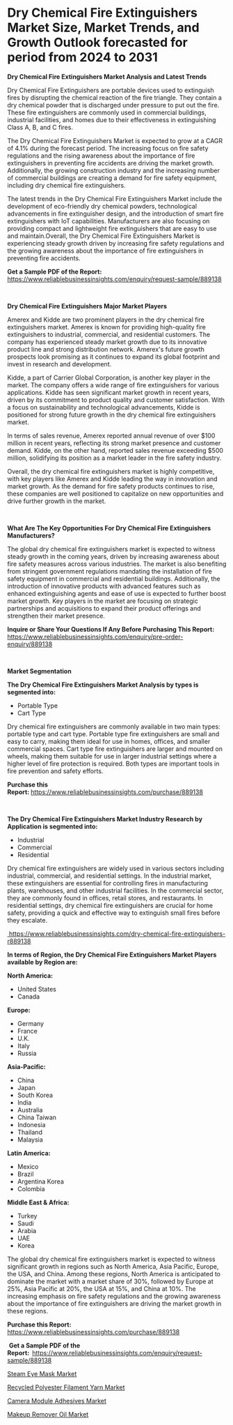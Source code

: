 <p><h1>Dry Chemical Fire Extinguishers Market Size, Market Trends, and Growth Outlook forecasted for period from 2024 to 2031</h1></p><p><strong>Dry Chemical Fire Extinguishers Market Analysis and Latest Trends</strong></p>
<p><p>Dry Chemical Fire Extinguishers are portable devices used to extinguish fires by disrupting the chemical reaction of the fire triangle. They contain a dry chemical powder that is discharged under pressure to put out the fire. These fire extinguishers are commonly used in commercial buildings, industrial facilities, and homes due to their effectiveness in extinguishing Class A, B, and C fires.</p><p>The Dry Chemical Fire Extinguishers Market is expected to grow at a CAGR of 4.1% during the forecast period. The increasing focus on fire safety regulations and the rising awareness about the importance of fire extinguishers in preventing fire accidents are driving the market growth. Additionally, the growing construction industry and the increasing number of commercial buildings are creating a demand for fire safety equipment, including dry chemical fire extinguishers.</p><p>The latest trends in the Dry Chemical Fire Extinguishers Market include the development of eco-friendly dry chemical powders, technological advancements in fire extinguisher design, and the introduction of smart fire extinguishers with IoT capabilities. Manufacturers are also focusing on providing compact and lightweight fire extinguishers that are easy to use and maintain.Overall, the Dry Chemical Fire Extinguishers Market is experiencing steady growth driven by increasing fire safety regulations and the growing awareness about the importance of fire extinguishers in preventing fire accidents.</p></p>
<p><strong>Get a Sample PDF of the Report:&nbsp;</strong> <a href="https://www.reliablebusinessinsights.com/enquiry/request-sample/889138">https://www.reliablebusinessinsights.com/enquiry/request-sample/889138</a></p>
<p>&nbsp;</p>
<p><strong>Dry Chemical Fire Extinguishers Major Market Players</strong></p>
<p><p>Amerex and Kidde are two prominent players in the dry chemical fire extinguishers market. Amerex is known for providing high-quality fire extinguishers to industrial, commercial, and residential customers. The company has experienced steady market growth due to its innovative product line and strong distribution network. Amerex's future growth prospects look promising as it continues to expand its global footprint and invest in research and development.</p><p>Kidde, a part of Carrier Global Corporation, is another key player in the market. The company offers a wide range of fire extinguishers for various applications. Kidde has seen significant market growth in recent years, driven by its commitment to product quality and customer satisfaction. With a focus on sustainability and technological advancements, Kidde is positioned for strong future growth in the dry chemical fire extinguishers market.</p><p>In terms of sales revenue, Amerex reported annual revenue of over $100 million in recent years, reflecting its strong market presence and customer demand. Kidde, on the other hand, reported sales revenue exceeding $500 million, solidifying its position as a market leader in the fire safety industry.</p><p>Overall, the dry chemical fire extinguishers market is highly competitive, with key players like Amerex and Kidde leading the way in innovation and market growth. As the demand for fire safety products continues to rise, these companies are well positioned to capitalize on new opportunities and drive further growth in the market.</p></p>
<p>&nbsp;</p>
<p><strong>What Are The Key Opportunities For Dry Chemical Fire Extinguishers Manufacturers?</strong></p>
<p><p>The global dry chemical fire extinguishers market is expected to witness steady growth in the coming years, driven by increasing awareness about fire safety measures across various industries. The market is also benefiting from stringent government regulations mandating the installation of fire safety equipment in commercial and residential buildings. Additionally, the introduction of innovative products with advanced features such as enhanced extinguishing agents and ease of use is expected to further boost market growth. Key players in the market are focusing on strategic partnerships and acquisitions to expand their product offerings and strengthen their market presence.</p></p>
<p><strong>Inquire or Share Your Questions If Any Before Purchasing This Report:</strong> <a href="https://www.reliablebusinessinsights.com/enquiry/pre-order-enquiry/889138">https://www.reliablebusinessinsights.com/enquiry/pre-order-enquiry/889138</a></p>
<p>&nbsp;</p>
<p><strong>Market Segmentation</strong></p>
<p><strong>The Dry Chemical Fire Extinguishers Market Analysis by types is segmented into:</strong></p>
<p><ul><li>Portable Type</li><li>Cart Type</li></ul></p>
<p><p>Dry chemical fire extinguishers are commonly available in two main types: portable type and cart type. Portable type fire extinguishers are small and easy to carry, making them ideal for use in homes, offices, and smaller commercial spaces. Cart type fire extinguishers are larger and mounted on wheels, making them suitable for use in larger industrial settings where a higher level of fire protection is required. Both types are important tools in fire prevention and safety efforts.</p></p>
<p><strong>Purchase this Report:&nbsp;</strong><a href="https://www.reliablebusinessinsights.com/purchase/889138">https://www.reliablebusinessinsights.com/purchase/889138</a></p>
<p>&nbsp;</p>
<p><strong>The Dry Chemical Fire Extinguishers Market Industry Research by Application is segmented into:</strong></p>
<p><ul><li>Industrial</li><li>Commercial</li><li>Residential</li></ul></p>
<p><p>Dry chemical fire extinguishers are widely used in various sectors including industrial, commercial, and residential settings. In the industrial market, these extinguishers are essential for controlling fires in manufacturing plants, warehouses, and other industrial facilities. In the commercial sector, they are commonly found in offices, retail stores, and restaurants. In residential settings, dry chemical fire extinguishers are crucial for home safety, providing a quick and effective way to extinguish small fires before they escalate.</p></p>
<p><a href="https://www.reliablebusinessinsights.com/dry-chemical-fire-extinguishers-r889138">&nbsp;https://www.reliablebusinessinsights.com/dry-chemical-fire-extinguishers-r889138</a></p>
<p><strong>In terms of Region, the Dry Chemical Fire Extinguishers Market Players available by Region are:</strong></p>
<p>
    <p> <strong> North America: </strong>
        <ul>
            <li>United States</li>
            <li>Canada</li>
        </ul>
        </p> 
    <p> <strong> Europe: </strong>
        <ul>
            <li>Germany</li>
            <li>France</li>
            <li>U.K.</li>
            <li>Italy</li>
            <li>Russia</li>
        </ul>
        </p> 
    <p> <strong> Asia-Pacific: </strong>
        <ul>
            <li>China</li>
            <li>Japan</li>
            <li>South Korea</li>
            <li>India</li>
            <li>Australia</li>
            <li>China Taiwan</li>
            <li>Indonesia</li>
            <li>Thailand</li>
            <li>Malaysia</li>
        </ul>
        </p> 
    <p> <strong> Latin America: </strong>
        <ul>
            <li>Mexico</li>
            <li>Brazil</li>
            <li>Argentina Korea</li>
            <li>Colombia</li>
        </ul>
        </p> 
    <p> <strong> Middle East & Africa: </strong>
        <ul>
            <li>Turkey</li>
            <li>Saudi</li>
            <li>Arabia</li>
            <li>UAE</li>
            <li>Korea</li>
        </ul>
    </p>
    </p>
<p><p>The global dry chemical fire extinguishers market is expected to witness significant growth in regions such as North America, Asia Pacific, Europe, the USA, and China. Among these regions, North America is anticipated to dominate the market with a market share of 30%, followed by Europe at 25%, Asia Pacific at 20%, the USA at 15%, and China at 10%. The increasing emphasis on fire safety regulations and the growing awareness about the importance of fire extinguishers are driving the market growth in these regions.</p></p>
<p><strong>Purchase this Report: </strong><a href="https://www.reliablebusinessinsights.com/purchase/889138">https://www.reliablebusinessinsights.com/purchase/889138</a></p>
<p>&nbsp;<strong>Get a Sample PDF of the Report:&nbsp;&nbsp;</strong><a href="https://www.reliablebusinessinsights.com/enquiry/request-sample/889138">https://www.reliablebusinessinsights.com/enquiry/request-sample/889138</a></p>
<p><strong></strong></p>
<p><p><a href="https://github.com/trameciabutler45/Market-Research-Report-List-1/blob/main/steam-eye-mask-market.md">Steam Eye Mask Market</a></p><p><a href="https://medium.com/@alexander.bell98078/global-recycled-polyester-filament-yarn-market-size-and-market-trends-analysis-by-regional-de7777cb447c">Recycled Polyester Filament Yarn Market</a></p><p><a href="https://medium.com/@richard.james09789/camera-module-adhesives-market-forecasts-market-trends-and-impact-analysis-2024-2031-64da1379e0d0">Camera Module Adhesives Market</a></p><p><a href="https://github.com/staberhelen84/Market-Research-Report-List-1/blob/main/makeup-remover-oil-market.md">Makeup Remover Oil Market</a></p></p>